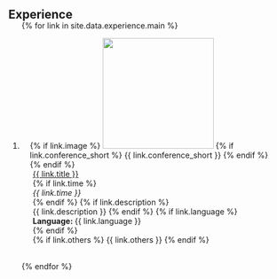<h2 id="experience" style="margin: 2px 0px -15px;">Experience</h2>

<div class="publications">
<ol class="bibliography">

{% for link in site.data.experience.main %}

<li>
<div class="pub-row">
  <div class="col-sm-3 abbr" style="position: relative;padding-right: 15px;padding-left: 15px;">
    {% if link.image %} 
    <img src="{{ link.image }}" class="teaser img-fluid z-depth-1" style="width: 200; height=40%; object-fit: contain;">
    {% if link.conference_short %} 
    <abbr class="badge">{{ link.conference_short }}</abbr>
    {% endif %}
    {% endif %}
  </div>
  <div class="col-sm-9" style="position: relative;padding-right: 15px;padding-left: 20px;">
      <div class="title"><a href="{{ link.page }}">{{ link.title }}</a></div>
      {% if link.time %} 
      <div class="time">
      <i>{{ link.time }}</i>
      </div>
      {% endif %}
      {% if link.description %} 
      <div class="description">
      {{ link.description }}
      {% endif %}
      {% if link.language %} 
      <div class="language">
      <strong>Language: </strong>{{ link.language }}</div>
      {% endif %}
      </div>
    <div class="links">
      <!-- {% if link.page %} 
      <a href="{{ link.page }}" class="btn btn-sm z-depth-0" role="button" target="_blank" style="font-size:12px;">Lab Website</a>
      {% endif %} -->
      {% if link.others %} 
      {{ link.others }}
      {% endif %}
    </div>
  </div>
</div>
</li>
<br>

{% endfor %}

</ol>
</div>